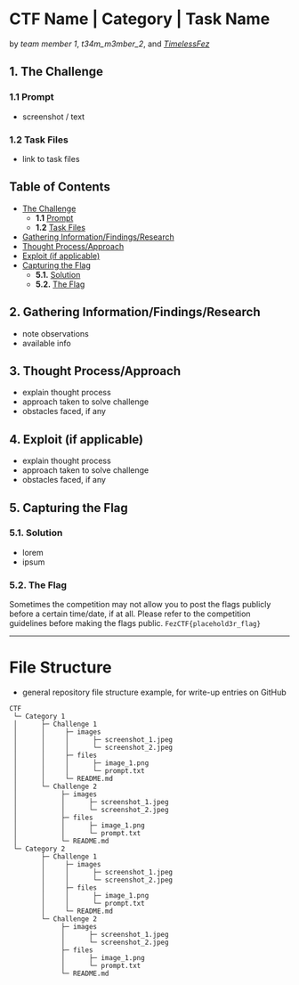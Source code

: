 # CTF Name | Category | Task Name

by *team member 1*, *t34m_m3mber_2*, and *[TimelessFez](https://github.com/TimelessFez/)*

## 1. The Challenge

### 1.1 Prompt
- screenshot / text

### 1.2 Task Files
- link to task files

## Table of Contents
- [The Challenge](https://github.com/TimelessFez/pCTF-marketing/edit/main/README.md#the-challenge)
  - **1.1** [Prompt](https://github.com/TimelessFez/pCTF-marketing/edit/main/README.md#prompt)
  - **1.2** [Task Files](https://github.com/TimelessFez/pCTF-marketing/edit/main/README.md#task-files)
- [Gathering Information/Findings/Research](https://github.com/TimelessFez/CTF-writeup-template/blob/main/README.md#gathering-informationfindingsresearch)
- [Thought Process/Approach](https://github.com/TimelessFez/pCTF-marketing/edit/main/README.md#thought-process)
- [Exploit (if applicable)](https://github.com/TimelessFez/pCTF-marketing/edit/main/README.md#capturing-the-flag)
- [Capturing the Flag](https://github.com/TimelessFez/pCTF-marketing/edit/main/README.md#exploit-if-applicable)
  - **5.1.** [Solution](https://github.com/TimelessFez/pCTF-marketing/edit/main/README.md#solution)
  - **5.2.** [The Flag](https://github.com/TimelessFez/pCTF-marketing/edit/main/README.md#the-flag)

## 2. Gathering Information/Findings/Research
- note observations
- available info

## 3. Thought Process/Approach
- explain thought process
- approach taken to solve challenge
- obstacles faced, if any

## 4. Exploit (if applicable)
- explain thought process
- approach taken to solve challenge
- obstacles faced, if any

## 5. Capturing the Flag
### 5.1. Solution
- lorem
- ipsum

### 5.2. The Flag
Sometimes the competition may not allow you to post the flags publicly before a certain time/date, if at all. Please refer to the competition guidelines before making the flags public.
``FezCTF{placehold3r_flag}``

---

# File Structure
- general repository file structure example, for write-up entries on GitHub
```
CTF
 └─ Category 1
 │      ├─ Challenge 1
 │      │     ├─ images
 │      │     │      ├─ screenshot_1.jpeg
 │      │     │      └─ screenshot_2.jpeg
 │      │     ├─ files
 │      │     │      ├─ image_1.png
 │      │     │      └─ prompt.txt
 │      │     └─ README.md
 │      └─ Challenge 2
 │           ├─ images
 │           │      ├─ screenshot_1.jpeg
 │           │      └─ screenshot_2.jpeg
 │           ├─ files
 │           │      ├─ image_1.png
 │           │      └─ prompt.txt
 │           └─ README.md
 └─ Category 2
        ├─ Challenge 1
        │     ├─ images
        │     │      ├─ screenshot_1.jpeg
        │     │      └─ screenshot_2.jpeg
        │     ├─ files
        │     │      ├─ image_1.png
        │     │      └─ prompt.txt
        │     └─ README.md
        └─ Challenge 2
             ├─ images
             │      ├─ screenshot_1.jpeg
             │      └─ screenshot_2.jpeg
             ├─ files
             │      ├─ image_1.png
             │      └─ prompt.txt
             └─ README.md

```
